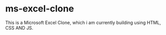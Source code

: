 # ms-excel-clone
This is a Microsoft Excel Clone, which i am currently building using HTML, CSS AND JS.
